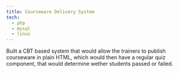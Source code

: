 ```yaml
---
title: Courseware Delivery System
tech:
  - php
  - mysql
  - linux
---
```

Built a CBT based system that would allow the trainers to publish courseware in plain HTML,
which would then have a regular quiz component, that would determine wether students passed or failed.

